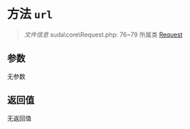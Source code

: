 # 方法 `url`

> *文件信息* suda\core\Request.php: 76~79
> 所属类 [Request](../Request.md)




## 参数


无参数


## 返回值

无返回值

